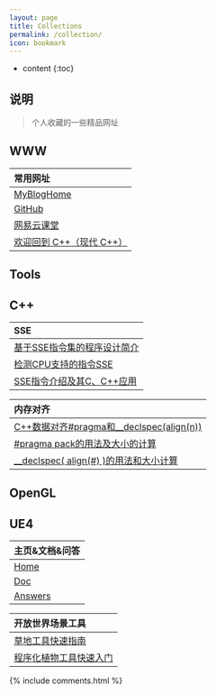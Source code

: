 ```yaml
---
layout: page
title: Collections
permalink: /collection/
icon: bookmark
---
```


* content
{:toc}




## 说明

> 个人收藏的一些精品网址

<!-- more -->

## WWW

| 常用网址 |
| :------- |
| [MyBlogHome](http://blog.illidan.org/) |
| [GitHub](https://github.com/) |
| [网易云课堂](http://study.163.com/) |
| [欢迎回到 C++（现代 C++）](https://msdn.microsoft.com/zh-cn/library/hh279654.aspx) |

## Tools


## C++

| SSE |
| :------- |
| [基于SSE指令集的程序设计简介](http://blog.csdn.net/delphihero/article/details/1270104) |
| [检测CPU支持的指令SSE](http://blog.csdn.net/delphihero/article/details/411309) |
| [SSE指令介绍及其C、C++应用](http://blog.csdn.net/delphihero/article/details/1270069) |

| 内存对齐 |
| :------- |
| [C++数据对齐#pragma和__declspec(align(n))](http://blog.csdn.net/bytxl/article/details/49330023)|
| [#pragma pack的用法及大小的计算](http://www.cppblog.com/deercoder/archive/2011/03/13/141717.html) |
| [__declspec( align(#) )的用法和大小计算](http://www.cppblog.com/deercoder/archive/2011/03/13/141747.html) |

## OpenGL


## UE4

| 主页&文档&问答 |
| :------- |
| [Home](https://www.unrealengine.com/) |
| [Doc](https://docs.unrealengine.com/latest/INT/) |
| [Answers](https://answers.unrealengine.com/) |

| 开放世界场景工具 |
| :------- |
| [草地工具快速指南](https://docs-origin.unrealengine.com/latest/CHN/Engine/OpenWorldTools/Grass/QuickStart/index.html) |
| [程序化植物工具快速入门](https://docs-origin.unrealengine.com/latest/CHN/Engine/OpenWorldTools/ProceduralFoliage/QuickStart/index.html) |




{% include comments.html %}
